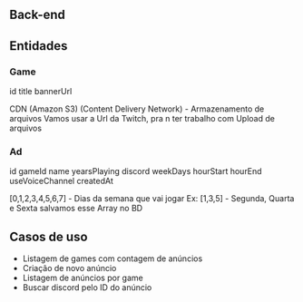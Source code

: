 ## Back-end

## Entidades

### Game

id
title
bannerUrl

CDN (Amazon S3) (Content Delivery Network) - Armazenamento de arquivos
Vamos usar a Url da Twitch, pra n ter trabalho com Upload de arquivos

### Ad

id
gameId
name
yearsPlaying
discord
weekDays
hourStart
hourEnd
useVoiceChannel
createdAt

[0,1,2,3,4,5,6,7] - Dias da semana que vai jogar
Ex: [1,3,5] - Segunda, Quarta e Sexta salvamos esse Array no BD


## Casos de uso

- Listagem de games com contagem de anúncios
- Criação de novo anúncio	
- Listagem de anúncios por game
- Buscar discord pelo ID do anúncio